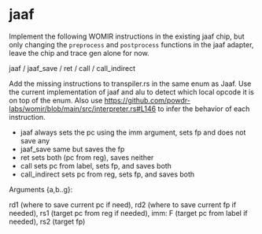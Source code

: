 # jaaf

Implement the following WOMIR instructions in the existing jaaf chip, but only changing the `preprocess` and `postprocess` functions in the jaaf adapter, leave the chip and trace gen alone for now.

jaaf / jaaf_save / ret / call / call_indirect

Add the missing instructions to transpiler.rs in the same enum as Jaaf.
Use the current implementation of jaaf and alu to detect which local opcode it is on top of the enum.
Also use https://github.com/powdr-labs/womir/blob/main/src/interpreter.rs#L146 to infer the behavior of each instruction.

- jaaf always sets the pc using the imm argument, sets fp and does not save any
- jaaf_save same but saves the fp
- ret sets both (pc from reg), saves neither
- call sets pc from label, sets fp, and saves both
- call_indirect sets pc from reg, sets fp, and saves both

Arguments {a,b..g}:

rd1 (where to save current pc if need), rd2 (where to save current fp if needed), rs1 (target pc from reg if needed), imm: F (target pc from label if needed), rs2 (target fp)
